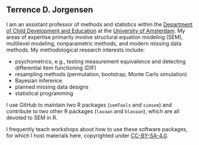 ## Terrence D. Jorgensen

I am an assistant professor of methods and statistics within the [Department of Child Development and Education](https://cde.uva.nl/) at the [University of Amsterdam](http://uva.nl/).  My areas of expertise primarily involve structural equation modeling (SEM), multilevel modeling, nonparametric methods, and modern missing data methods.  My methodological research interests include:

- psychometrics, e.g., testing measurement equivalence and detecting differential item functioning (DIF)
- resampling methods (permutation, bootstrap, Monte Carlo simulation)
- Bayesian inference
- planned missing data designs
- statistical programming

I use GitHub to maintain two R packages (`semTools` and `simsem`) and contribute to two other R packages (`lavaan` and `blavaan`), which are all devoted to SEM in R. 

I frequently teach workshops about how to use these software packages, for which I host materials here, copyrighted under [CC-BY-SA-4.0](https://creativecommons.org/licenses/by-sa/4.0/).




<!--  Some text I kept from automatic index.md when I selected the Merlot theme

You can use the [editor on GitHub](https://github.com/TDJorgensen/TDJorgensen/edit/gh-pages/index.md) to maintain and preview the content for your website in Markdown files.

For more details see [Basic writing and formatting syntax](https://docs.github.com/en/github/writing-on-github/getting-started-with-writing-and-formatting-on-github/basic-writing-and-formatting-syntax).

#### Jekyll Themes

Your Pages site will use the layout and styles from the Jekyll theme you have selected in your [repository settings](https://github.com/TDJorgensen/TDJorgensen/settings/pages). The name of this theme is saved in the Jekyll `_config.yml` configuration file.

#### Support or Contact

Having trouble with Pages? Check out our [documentation](https://docs.github.com/categories/github-pages-basics/) or [contact support](https://support.github.com/contact) and we’ll help you sort it out.

-->

